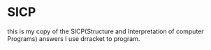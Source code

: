 # SICP
this is my copy of the SICP(Structure and Interpretation of computer Programs) answers
I use drracket to program.
